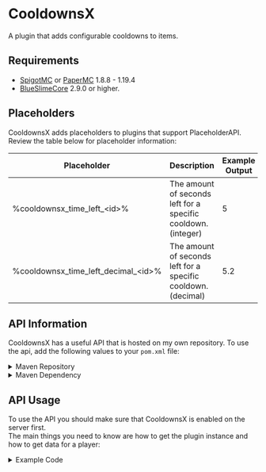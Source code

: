 # CooldownsX

A plugin that adds configurable cooldowns to items.

## Requirements

- [SpigotMC](https://spigotmc.org/) or [PaperMC](https://papermc.io/) 1.8.8 - 1.19.4
- [BlueSlimeCore](https://jenkins.sirblobman.xyz/job/SirBlobman/job/BlueSlimeCore/) 2.9.0 or higher.

## Placeholders

CooldownsX adds placeholders to plugins that support PlaceholderAPI.
Review the table below for placeholder information:

| Placeholder                               | Description                                                   | Example Output |
|-------------------------------------------|---------------------------------------------------------------|----------------|
| %cooldownsx_time_left_&lt;id&gt;%         | The amount of seconds left for a specific cooldown. (integer) | 5              |
| %cooldownsx_time_left_decimal_&lt;id&gt;% | The amount of seconds left for a specific cooldown. (decimal) | 5.2            |

## API Information

CooldownsX has a useful API that is hosted on my own repository.
To use the api, add the following values to your `pom.xml` file:

<details>
<summary>Maven Repository</summary>

```xml
<repositories>
    <!-- SirBlobman Public Repository -->
    <repository>
        <id>sirblobman-public</id>
        <url>https://nexus.sirblobman.xyz/public/</url>
    </repository>
</repositories>
```
</details>
<details>
<summary>Maven Dependency</summary>

```xml
<dependencies>
    <!-- CooldownsX -->
    <dependency>
        <groupId>com.github.sirblobman.plugin.cooldowns</groupId>
        <artifactId>cooldowns-api</artifactId>
        <version>5.1.0-SNAPSHOT</version>
        <scope>provided</scope>
    </dependency>
</dependencies>
```
</details>

## API Usage

To use the API you should make sure that CooldownsX is enabled on the server first.  
The main things you need to know are how to get the plugin instance and how to get data for a player:

<details>
<summary>Example Code</summary>

```java
import org.bukkit.Bukkit;
import org.bukkit.entity.Player;
import org.bukkit.plugin.Plugin;
import org.bukkit.plugin.PluginManager;

import com.github.sirblobman.cooldowns.api.CooldownsX;
import com.github.sirblobman.cooldowns.api.configuration.Cooldown;
import com.github.sirblobman.cooldowns.api.data.PlayerCooldown;
import com.github.sirblobman.cooldowns.api.data.PlayerCooldownManager;

import org.jetbrains.annotations.Nullable;
import org.jetbrains.annotations.NotNull;

public final class CooldownHelper {
    public @NotNull CooldownsX getCooldownsX() {
        PluginManager pluginManager = Bukkit.getPluginManager();
        Plugin plugin = pluginManager.getPlugin("CooldownsX");
        return (CooldownsX) plugin;
    }

    public @NotNull PlayerCooldown getData(@NotNull Player player) {
        CooldownsX plugin = getCooldownsX();
        PlayerCooldownManager manager = plugin.getCooldownManager();
        return manager.getData(player);
    }
    
    public @Nullable Cooldown getCooldownSettings(@NotNull String id) {
        CooldownsX plugin = getCooldownsX();
        PlayerCooldownManager manager = plugin.getCooldownManager();
        return manager.getCooldownSettings(id);
    }

    /*
     *  You can check the expiration time of a specific cooldown for a player:
     */
    public long getCooldownExpireMillis(@NotNull Player player, @NotNull String id) {
        Cooldown cooldown = getCooldownSettings(id);
        if (cooldown == null) {
            return 0L;
        }

        PlayerCooldown data = getData(player);
        return data.getCooldownExpireTime(cooldown);
    }
}
```
</details>
